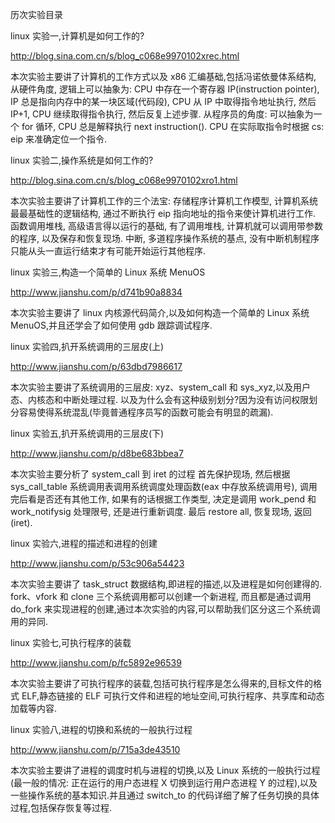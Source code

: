 历次实验目录

linux 实验一,计算机是如何工作的?

http://blog.sina.com.cn/s/blog_c068e9970102xrec.html

本次实验主要讲了计算机的工作方式以及 x86 汇编基础,包括冯诺依曼体系结构, 从硬件角度, 逻辑上可以抽象为: CPU 中存在一个寄存器 IP(instruction pointer), IP 总是指向内存中的某一块区域(代码段), CPU 从 IP 中取得指令地址执行, 然后 IP+1, CPU 继续取得指令执行, 然后反复上述步骤.
从程序员的角度: 可以抽象为一个 for 循环, CPU 总是解释执行 next instruction().
CPU 在实际取指令时根据 cs: eip 来准确定位一个指令.

linux 实验二,操作系统是如何工作的?

http://blog.sina.com.cn/s/blog_c068e9970102xro1.html

本次实验主要讲了计算机工作的三个法宝:
存储程序计算机工作模型, 计算机系统最最基础性的逻辑结构, 通过不断执行 eip 指向地址的指令来使计算机进行工作.
函数调用堆栈, 高级语言得以运行的基础, 有了调用堆栈, 计算机就可以调用带参数的程序, 以及保存和恢复现场.
中断, 多道程序操作系统的基点, 没有中断机制程序只能从头一直运行结束才有可能开始运行其他程序.

linux 实验三,构造一个简单的 Linux 系统 MenuOS

http://www.jianshu.com/p/d741b90a8834

本次实验主要讲了 linux 内核源代码简介,以及如何构造一个简单的 Linux 系统 MenuOS,并且还学会了如何使用 gdb 跟踪调试程序.

linux 实验四,扒开系统调用的三层皮(上)

http://www.jianshu.com/p/63dbd7986617

本次实验主要讲了系统调用的三层皮: xyz、system_call 和 sys_xyz,以及用户态、内核态和中断处理过程.
以及为什么会有这种级别划分?因为没有访问权限划分容易使得系统混乱(毕竟普通程序员写的函数可能会有明显的疏漏).

linux 实验五,扒开系统调用的三层皮(下)

http://www.jianshu.com/p/d8be683bbea7

本次实验主要分析了 system_call 到 iret 的过程
首先保护现场, 然后根据 sys_call_table 系统调用表调用系统调度处理函数(eax 中存放系统调用号), 调用完后看是否还有其他工作, 如果有的话根据工作类型, 决定是调用 work_pend 和 work_notifysig 处理限号, 还是进行重新调度. 最后 restore all, 恢复现场, 返回(iret).

linux 实验六,进程的描述和进程的创建

http://www.jianshu.com/p/53c906a54423

本次实验主要讲了 task_struct 数据结构,即进程的描述,以及进程是如何创建得的.
fork、vfork 和 clone 三个系统调用都可以创建一个新进程, 而且都是通过调用 do_fork 来实现进程的创建,通过本次实验的内容,可以帮助我们区分这三个系统调用的异同.

linux 实验七,可执行程序的装载

http://www.jianshu.com/p/fc5892e96539

本次实验主要讲了可执行程序的装载,包括可执行程序是怎么得来的,目标文件的格式 ELF,静态链接的 ELF 可执行文件和进程的地址空间,可执行程序、共享库和动态加载等内容.

linux 实验八,进程的切换和系统的一般执行过程

http://www.jianshu.com/p/715a3de43510

本次实验主要讲了进程的调度时机与进程的切换,以及 Linux 系统的一般执行过程(最一般的情况: 正在运行的用户态进程 X 切换到运行用户态进程 Y 的过程),以及一些操作系统的基本知识.并且通过 switch_to 的代码详细了解了任务切换的具体过程,包括保存恢复等过程.